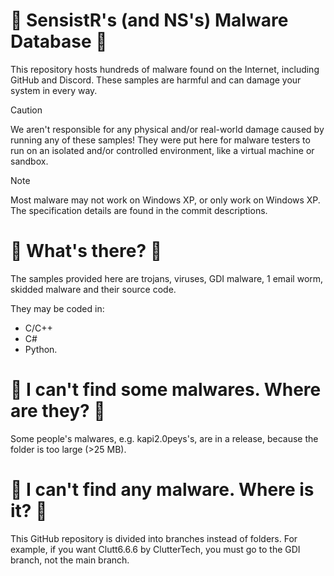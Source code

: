 # 🦠 SensistR's (and NS's) Malware Database 🦠
This repository hosts hundreds of malware found on the Internet, including GitHub and Discord. These samples are harmful and can damage your system in every way.
> [!CAUTION]
> We aren't responsible for any physical and/or real-world damage caused by running any of these samples! They were put here for malware testers to run on an isolated and/or controlled environment, like a virtual machine or sandbox.

> [!NOTE]
> Most malware may not work on Windows XP, or only work on Windows XP. The specification details are found in the commit descriptions.

# 🤔 What's there? 🤔
The samples provided here are trojans, viruses, GDI malware, 1 email worm, skidded malware and their source code.

They may be coded in:
- C/C++
- C#
- Python.

# 🤔 I can't find some malwares. Where are they? 🤔
Some people's malwares, e.g. kapi2.0peys's, are in a release, because the folder is too large (>25 MB).

# 🤔 I can't find any malware. Where is it? 🤔
This GitHub repository is divided into branches instead of folders. For example, if you want Clutt6.6.6 by ClutterTech, you must go to the GDI branch, not the main branch.
